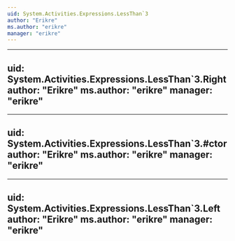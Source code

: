 ```yaml
---
uid: System.Activities.Expressions.LessThan`3
author: "Erikre"
ms.author: "erikre"
manager: "erikre"
---
```


---
uid: System.Activities.Expressions.LessThan`3.Right
author: "Erikre"
ms.author: "erikre"
manager: "erikre"
---

---
uid: System.Activities.Expressions.LessThan`3.#ctor
author: "Erikre"
ms.author: "erikre"
manager: "erikre"
---

---
uid: System.Activities.Expressions.LessThan`3.Left
author: "Erikre"
ms.author: "erikre"
manager: "erikre"
---

